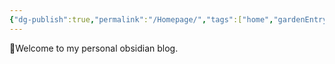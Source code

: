 ```yaml
---
{"dg-publish":true,"permalink":"/Homepage/","tags":["home","gardenEntry","gardenEntry","gardenEntry"],"noteIcon":"","created":"","updated":""}
---
```


👋Welcome to my personal obsidian blog.